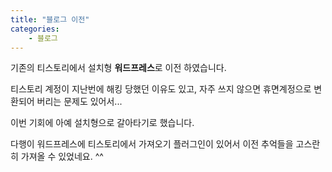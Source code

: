 ```yaml
---
title: "블로그 이전"
categories:
    - 블로그
---
```


기존의 티스토리에서 설치형 **워드프레스**로 이전 하였습니다.

티스토리 계정이 지난번에 해킹 당했던 이유도 있고, 자주 쓰지 않으면 휴면계정으로 변환되어 버리는 문제도 있어서...

이번 기회에 아예 설치형으로 갈아타기로 했습니다.

다행이 워드프레스에 티스토리에서 가져오기 플러그인이 있어서 이전 추억들을 고스란히 가져올 수 있었네요. ^^
